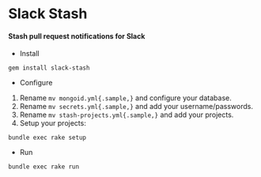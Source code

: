# Slack Stash

#### Stash pull request notifications for Slack

* Install

```
gem install slack-stash
```

* Configure

1. Rename `mv mongoid.yml{.sample,}` and configure your database.
2. Rename `mv secrets.yml{.sample,}` and add your username/passwords.
3. Rename `mv stash-projects.yml{.sample,}` and add your projects.
4. Setup your projects: 

```
bundle exec rake setup
```

* Run

```
bundle exec rake run
```

